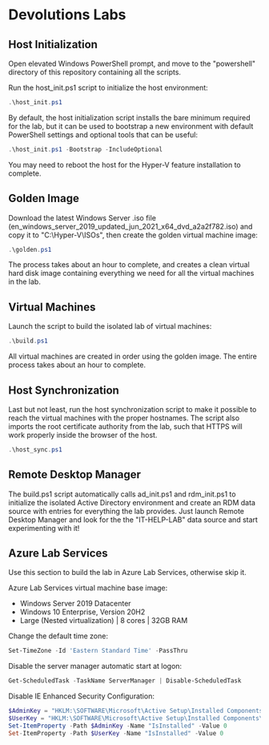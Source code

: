 
# Devolutions Labs

## Host Initialization

Open elevated Windows PowerShell prompt, and move to the "powershell" directory of this repository containing all the scripts.

Run the host_init.ps1 script to initialize the host environment:

```powershell
.\host_init.ps1
```

By default, the host initialization script installs the bare minimum required for the lab, but it can be used to bootstrap a new environment with default PowerShell settings and optional tools that can be useful:

```powershell
.\host_init.ps1 -Bootstrap -IncludeOptional
```

You may need to reboot the host for the Hyper-V feature installation to complete.

## Golden Image

Download the latest Windows Server .iso file (en_windows_server_2019_updated_jun_2021_x64_dvd_a2a2f782.iso) and copy it to "C:\Hyper-V\ISOs", then create the golden virtual machine image:

```powershell
.\golden.ps1
```

The process takes about an hour to complete, and creates a clean virtual hard disk image containing everything we need for all the virtual machines in the lab.

## Virtual Machines

Launch the script to build the isolated lab of virtual machines:

```powershell
.\build.ps1
```

All virtual machines are created in order using the golden image. The entire process takes about an hour to complete.

## Host Synchronization

Last but not least, run the host synchronization script to make it possible to reach the virtual machines with the proper hostnames. The script also imports the root certificate authority from the lab, such that HTTPS will work properly inside the browser of the host.

```powershell
.\host_sync.ps1
```

## Remote Desktop Manager

The build.ps1 script automatically calls ad_init.ps1 and rdm_init.ps1 to initialize the isolated Active Directory environment and create an RDM data source with entries for everything the lab provides. Just launch Remote Desktop Manager and look for the the "IT-HELP-LAB" data source and start experimenting with it!

## Azure Lab Services

Use this section to build the lab in Azure Lab Services, otherwise skip it.

Azure Lab Services virtual machine base image:

 * Windows Server 2019 Datacenter
 * Windows 10 Enterprise, Version 20H2
 * Large (Nested virtualization) | 8 cores | 32GB RAM

Change the default time zone:

```powershell
Set-TimeZone -Id 'Eastern Standard Time' -PassThru
```

Disable the server manager automatic start at logon:

```powershell
Get-ScheduledTask -TaskName ServerManager | Disable-ScheduledTask
```

Disable IE Enhanced Security Configuration:

```powershell
$AdminKey = "HKLM:\SOFTWARE\Microsoft\Active Setup\Installed Components\{A509B1A7-37EF-4b3f-8CFC-4F3A74704073}"
$UserKey = "HKLM:\SOFTWARE\Microsoft\Active Setup\Installed Components\{A509B1A8-37EF-4b3f-8CFC-4F3A74704073}"
Set-ItemProperty -Path $AdminKey -Name "IsInstalled" -Value 0
Set-ItemProperty -Path $UserKey -Name "IsInstalled" -Value 0
```
